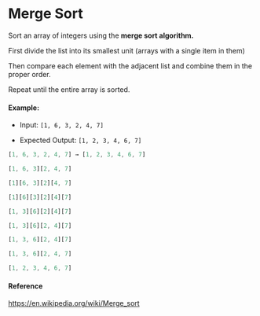 # Merge Sort

Sort an array of integers using the **merge sort algorithm.**

First divide the list into its smallest unit (arrays with a single item in them)

Then compare each element with the adjacent list and combine them in the proper order.

Repeat until the entire array is sorted.

#### Example:

- Input: `[1, 6, 3, 2, 4, 7]`

- Expected Output: `[1, 2, 3, 4, 6, 7]`

```js
[1, 6, 3, 2, 4, 7] → [1, 2, 3, 4, 6, 7]

[1, 6, 3][2, 4, 7]

[1][6, 3][2][4, 7]

[1][6][3][2][4][7]

[1, 3][6][2][4][7]

[1, 3][6][2, 4][7]

[1, 3, 6][2, 4][7]

[1, 3, 6][2, 4, 7]

[1, 2, 3, 4, 6, 7]
```

#### Reference
https://en.wikipedia.org/wiki/Merge_sort
